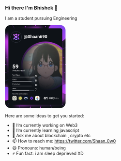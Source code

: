 ### Hi there I'm Bhishek 👋

I am a student pursuing Engineering 

<a href="https://app.daily.dev/Shaan690"><img src="https://github.com/Bhishek29/bhishek29/blob/main/devcard.svg" width="200" alt="BSHK JIFFY's Dev Card"/></a>


Here are some ideas to get you started:

- 🔭 I’m currently working on Web3
- 🌱 I’m currently learning javascript
- 💬 Ask me about blockchain , crypto etc
- 📫 How to reach me: https://twitter.com/Shaan_0w0
- 😄 Pronouns: human/being
- ⚡ Fun fact: i am sleep deprieved XD



